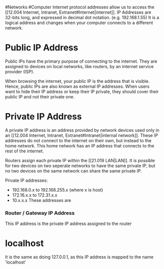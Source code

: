 #Networks #Computer 
Internet protocol addresses allow us to access the [[12.004 Internet, Intranet, Extranet#Internet|internet]]. 
IP Addresses are 32-bits long, and expressed in decimal dot notation. (e.g. 192.168.1.55)
It is a logical address and changes when your computer connects to a different network.

# Public IP Address
Public IPs have the primary purpose of connecting to the internet.
They are assigned to devices on local networks, like routers, by an internet service provider (ISP).

When browsing the internet, your public IP is the address that is visible. Hence, public IPs are also known as external IP addresses.
When users want to hide their IP address or keep their IP private, they should cover their public IP and not their private one.

# Private IP Address
A private IP address is an address provided by network devices used only in an [[12.004 Internet, Intranet, Extranet#Intranet|internal network]].
These IP addresses do not connect to the internet on their own, but instead to the home network.
This home network has an IP address that connects to the rest of the internet.

Routers assign each private IP within the [[21.019 LAN|LAN]]. It is possible for two devices on two seperate networks to have the same private IP, but no two devices on the same network can share the same private IP.

Private IP addresses: 
- 192.168.0.x to 192.168.255.x (where x is host)
- 172.16.x.x to 172.31.x.x
- 10.x.x.x
These addresses are 

### Router / Gateway IP Address
This IP address is the private IP address assigned to the router

# localhost
It is the same as doing 127.0.0.1, as this IP address is mapped to the name 'localhost'

